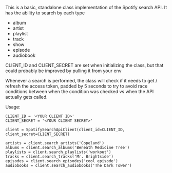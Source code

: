This is a basic, standalone class implementation of the Spotify search API. It has the ability to search by each type
- album
- artist
- playlist
- track
- show
- episode
- audiobook

CLIENT_ID and CLIENT_SECRET are set when initializing the class, but that could probably be improved by pulling it from your env

Whenever a search is performed, the class will check if it needs to get / refresh the access token, padded by 5 seconds to try to avoid race conditions between when the condition was checked vs when the API actually gets called.

Usage:
```
CLIENT_ID = '<YOUR CLIENT ID>'
CLIENT_SECRET = '<YOUR CLIENT SECRET>'

client = SpotifySearchApiClient(client_id=CLIENT_ID, client_secret=CLIENT_SECRET)

artists = client.search_artists('Copeland')
albums = client.search_albums('Beneath Medicine Tree')
playlists = client.search_playlists('workout')
tracks = client.search_tracks('Mr. Brightside')
episodes = client.search_episodes('cool episode')
audiobooks = client.search_audiobooks('The Dark Tower')
```
